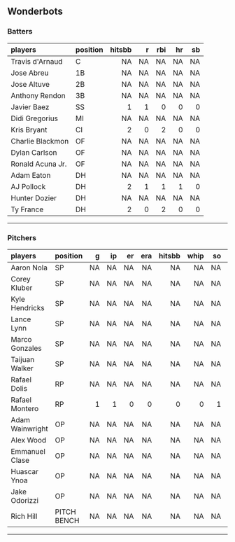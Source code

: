 ## Wonderbots

### Batters

 
|players          |position | hitsbb|  r| rbi| hr| sb| 
|:----------------|:--------|------:|--:|---:|--:|--:| 
|Travis d'Arnaud  |C        |     NA| NA|  NA| NA| NA| 
|Jose Abreu       |1B       |     NA| NA|  NA| NA| NA| 
|Jose Altuve      |2B       |     NA| NA|  NA| NA| NA| 
|Anthony Rendon   |3B       |     NA| NA|  NA| NA| NA| 
|Javier Baez      |SS       |      1|  1|   0|  0|  0| 
|Didi Gregorius   |MI       |     NA| NA|  NA| NA| NA| 
|Kris Bryant      |CI       |      2|  0|   2|  0|  0| 
|Charlie Blackmon |OF       |     NA| NA|  NA| NA| NA| 
|Dylan Carlson    |OF       |     NA| NA|  NA| NA| NA| 
|Ronald Acuna Jr. |OF       |     NA| NA|  NA| NA| NA| 
|Adam Eaton       |DH       |     NA| NA|  NA| NA| NA| 
|AJ Pollock       |DH       |      2|  1|   1|  1|  0| 
|Hunter Dozier    |DH       |     NA| NA|  NA| NA| NA| 
|Ty France        |DH       |      2|  0|   2|  0|  0| 

* * *

### Pitchers

 
|players         |position    |  g| ip| er| era| hitsbb| whip| so|  w| sv| 
|:---------------|:-----------|--:|--:|--:|---:|------:|----:|--:|--:|--:| 
|Aaron Nola      |SP          | NA| NA| NA|  NA|     NA|   NA| NA| NA| NA| 
|Corey Kluber    |SP          | NA| NA| NA|  NA|     NA|   NA| NA| NA| NA| 
|Kyle Hendricks  |SP          | NA| NA| NA|  NA|     NA|   NA| NA| NA| NA| 
|Lance Lynn      |SP          | NA| NA| NA|  NA|     NA|   NA| NA| NA| NA| 
|Marco Gonzales  |SP          | NA| NA| NA|  NA|     NA|   NA| NA| NA| NA| 
|Taijuan Walker  |SP          | NA| NA| NA|  NA|     NA|   NA| NA| NA| NA| 
|Rafael Dolis    |RP          | NA| NA| NA|  NA|     NA|   NA| NA| NA| NA| 
|Rafael Montero  |RP          |  1|  1|  0|   0|      0|    0|  1|  1|  0| 
|Adam Wainwright |OP          | NA| NA| NA|  NA|     NA|   NA| NA| NA| NA| 
|Alex Wood       |OP          | NA| NA| NA|  NA|     NA|   NA| NA| NA| NA| 
|Emmanuel Clase  |OP          | NA| NA| NA|  NA|     NA|   NA| NA| NA| NA| 
|Huascar Ynoa    |OP          | NA| NA| NA|  NA|     NA|   NA| NA| NA| NA| 
|Jake Odorizzi   |OP          | NA| NA| NA|  NA|     NA|   NA| NA| NA| NA| 
|Rich Hill       |PITCH BENCH | NA| NA| NA|  NA|     NA|   NA| NA| NA| NA| 


* * *


